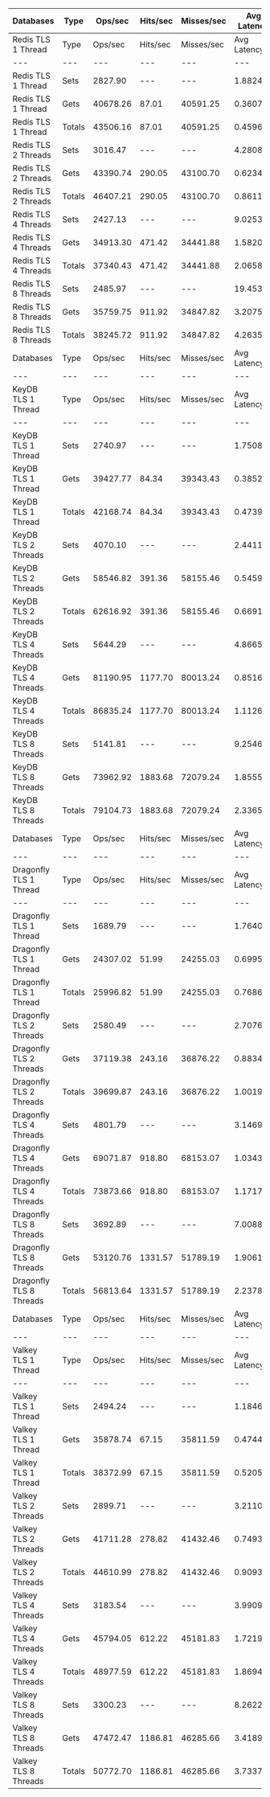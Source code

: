 | Databases | Type | Ops/sec | Hits/sec | Misses/sec | Avg Latency | p50 Latency | p99 Latency | p99.9 Latency | KB/sec |
| --- | --- | --- | --- | --- | --- | --- | --- | --- | --- |
| Redis TLS 1 Thread | Type | Ops/sec | Hits/sec | Misses/sec | Avg Latency | p50 Latency | p99 Latency | p99.9 Latency | KB/sec |
| --- | --- | --- | --- | --- | --- | --- | --- | --- | --- |
Redis TLS 1 Thread | Sets | 2827.90 | --- | --- | 1.88243 | 0.35900 | 27.13500 | 30.46300 | 132.53 |
Redis TLS 1 Thread | Gets | 40678.26 | 87.01 | 40591.25 | 0.36074 | 0.35100 | 0.59900 | 3.40700 | 1509.73 |
Redis TLS 1 Thread | Totals | 43506.16 | 87.01 | 40591.25 | 0.45965 | 0.35100 | 0.63900 | 26.49500 | 1642.25 |
Redis TLS 2 Threads | Sets | 3016.47 | --- | --- | 4.28085 | 0.63900 | 71.67900 | 76.28700 | 141.36 |
Redis TLS 2 Threads | Gets | 43390.74 | 290.05 | 43100.70 | 0.62343 | 0.61500 | 0.91900 | 1.93500 | 1611.29 |
Redis TLS 2 Threads | Totals | 46407.21 | 290.05 | 43100.70 | 0.86117 | 0.61500 | 1.03900 | 67.07100 | 1752.65 |
Redis TLS 4 Threads | Sets | 2427.13 | --- | --- | 9.02538 | 1.63900 | 150.52700 | 160.76700 | 113.76 |
Redis TLS 4 Threads | Gets | 34913.30 | 471.42 | 34441.88 | 1.58204 | 1.56700 | 2.63900 | 5.50300 | 1297.68 |
Redis TLS 4 Threads | Totals | 37340.43 | 471.42 | 34441.88 | 2.06586 | 1.57500 | 3.85500 | 144.38300 | 1411.44 |
Redis TLS 8 Threads | Sets | 2485.97 | --- | --- | 19.45370 | 3.53500 | 299.00700 | 323.58300 | 116.51 |
Redis TLS 8 Threads | Gets | 35759.75 | 911.92 | 34847.82 | 3.20751 | 3.18300 | 5.56700 | 6.87900 | 1331.23 |
Redis TLS 8 Threads | Totals | 38245.72 | 911.92 | 34847.82 | 4.26352 | 3.21500 | 5.66300 | 270.33500 | 1447.74 |
| Databases | Type | Ops/sec | Hits/sec | Misses/sec | Avg Latency | p50 Latency | p99 Latency | p99.9 Latency | KB/sec |
| --- | --- | --- | --- | --- | --- | --- | --- | --- | --- |
| KeyDB TLS 1 Thread | Type | Ops/sec | Hits/sec | Misses/sec | Avg Latency | p50 Latency | p99 Latency | p99.9 Latency | KB/sec |
| --- | --- | --- | --- | --- | --- | --- | --- | --- | --- |
KeyDB TLS 1 Thread | Sets | 2740.97 | --- | --- | 1.75082 | 0.39900 | 31.74300 | 38.39900 | 128.45 |
KeyDB TLS 1 Thread | Gets | 39427.77 | 84.34 | 39343.43 | 0.38521 | 0.39100 | 0.70300 | 1.36700 | 1463.31 |
KeyDB TLS 1 Thread | Totals | 42168.74 | 84.34 | 39343.43 | 0.47397 | 0.39100 | 0.78300 | 29.69500 | 1591.77 |
KeyDB TLS 2 Threads | Sets | 4070.10 | --- | --- | 2.44115 | 0.46300 | 42.49500 | 49.66300 | 190.74 |
KeyDB TLS 2 Threads | Gets | 58546.82 | 391.36 | 58155.46 | 0.54598 | 0.46300 | 0.99900 | 1.63100 | 2174.10 |
KeyDB TLS 2 Threads | Totals | 62616.92 | 391.36 | 58155.46 | 0.66917 | 0.46300 | 1.02300 | 37.88700 | 2364.84 |
KeyDB TLS 4 Threads | Sets | 5644.29 | --- | --- | 4.86659 | 0.71900 | 96.76700 | 119.29500 | 264.54 |
KeyDB TLS 4 Threads | Gets | 81190.95 | 1177.70 | 80013.24 | 0.85164 | 0.70300 | 2.52700 | 4.19100 | 3018.16 |
KeyDB TLS 4 Threads | Totals | 86835.24 | 1177.70 | 80013.24 | 1.11261 | 0.70300 | 3.32700 | 80.89500 | 3282.69 |
KeyDB TLS 8 Threads | Sets | 5141.81 | --- | --- | 9.25467 | 1.79100 | 156.67100 | 188.41500 | 240.98 |
KeyDB TLS 8 Threads | Gets | 73962.92 | 1883.68 | 72079.24 | 1.85558 | 1.73500 | 4.99100 | 8.51100 | 2753.41 |
KeyDB TLS 8 Threads | Totals | 79104.73 | 1883.68 | 72079.24 | 2.33652 | 1.74300 | 5.72700 | 145.40700 | 2994.38 |
| Databases | Type | Ops/sec | Hits/sec | Misses/sec | Avg Latency | p50 Latency | p99 Latency | p99.9 Latency | KB/sec |
| --- | --- | --- | --- | --- | --- | --- | --- | --- | --- |
| Dragonfly TLS 1 Thread | Type | Ops/sec | Hits/sec | Misses/sec | Avg Latency | p50 Latency | p99 Latency | p99.9 Latency | KB/sec |
| --- | --- | --- | --- | --- | --- | --- | --- | --- | --- |
Dragonfly TLS 1 Thread | Sets | 1689.79 | --- | --- | 1.76405 | 0.72700 | 22.78300 | 27.64700 | 79.19 |
Dragonfly TLS 1 Thread | Gets | 24307.02 | 51.99 | 24255.03 | 0.69950 | 0.72700 | 1.86300 | 2.25500 | 902.13 |
Dragonfly TLS 1 Thread | Totals | 25996.82 | 51.99 | 24255.03 | 0.76869 | 0.72700 | 2.06300 | 21.50300 | 981.32 |
Dragonfly TLS 2 Threads | Sets | 2580.49 | --- | --- | 2.70769 | 0.77500 | 39.42300 | 55.03900 | 120.93 |
Dragonfly TLS 2 Threads | Gets | 37119.38 | 243.16 | 36876.22 | 0.88341 | 0.78300 | 2.67100 | 3.90300 | 1378.38 |
Dragonfly TLS 2 Threads | Totals | 39699.87 | 243.16 | 36876.22 | 1.00199 | 0.78300 | 2.91100 | 37.63100 | 1499.31 |
Dragonfly TLS 4 Threads | Sets | 4801.79 | --- | --- | 3.14690 | 1.12700 | 50.17500 | 92.15900 | 225.05 |
Dragonfly TLS 4 Threads | Gets | 69071.87 | 918.80 | 68153.07 | 1.03438 | 1.02300 | 3.23100 | 10.04700 | 2567.24 |
Dragonfly TLS 4 Threads | Totals | 73873.66 | 918.80 | 68153.07 | 1.17170 | 1.03100 | 5.05500 | 43.51900 | 2792.29 |
Dragonfly TLS 8 Threads | Sets | 3692.89 | --- | --- | 7.00888 | 1.83900 | 117.24700 | 173.05500 | 173.07 |
Dragonfly TLS 8 Threads | Gets | 53120.76 | 1331.57 | 51789.19 | 1.90615 | 1.68700 | 6.55900 | 9.85500 | 1977.41 |
Dragonfly TLS 8 Threads | Totals | 56813.64 | 1331.57 | 51789.19 | 2.23783 | 1.69500 | 7.07100 | 111.10300 | 2150.49 |
| Databases | Type | Ops/sec | Hits/sec | Misses/sec | Avg Latency | p50 Latency | p99 Latency | p99.9 Latency | KB/sec |
| --- | --- | --- | --- | --- | --- | --- | --- | --- | --- |
| Valkey TLS 1 Thread | Type | Ops/sec | Hits/sec | Misses/sec | Avg Latency | p50 Latency | p99 Latency | p99.9 Latency | KB/sec |
| --- | --- | --- | --- | --- | --- | --- | --- | --- | --- |
Valkey TLS 1 Thread | Sets | 2494.24 | --- | --- | 1.18468 | 0.44700 | 15.99900 | 18.94300 | 116.89 |
Valkey TLS 1 Thread | Gets | 35878.74 | 67.15 | 35811.59 | 0.47442 | 0.43900 | 0.74300 | 0.86300 | 1331.55 |
Valkey TLS 1 Thread | Totals | 38372.99 | 67.15 | 35811.59 | 0.52059 | 0.43900 | 0.75900 | 14.97500 | 1448.44 |
Valkey TLS 2 Threads | Sets | 2899.71 | --- | --- | 3.21102 | 0.75900 | 54.52700 | 58.11100 | 135.89 |
Valkey TLS 2 Threads | Gets | 41711.28 | 278.82 | 41432.46 | 0.74934 | 0.75100 | 1.12700 | 2.14300 | 1548.92 |
Valkey TLS 2 Threads | Totals | 44610.99 | 278.82 | 41432.46 | 0.90935 | 0.75100 | 1.31900 | 50.17500 | 1684.81 |
Valkey TLS 4 Threads | Sets | 3183.54 | --- | --- | 3.99093 | 1.60700 | 67.58300 | 82.94300 | 149.21 |
Valkey TLS 4 Threads | Gets | 45794.05 | 612.22 | 45181.83 | 1.72194 | 1.60700 | 4.38300 | 5.05500 | 1702.07 |
Valkey TLS 4 Threads | Totals | 48977.59 | 612.22 | 45181.83 | 1.86942 | 1.60700 | 4.70300 | 59.13500 | 1851.28 |
Valkey TLS 8 Threads | Sets | 3300.23 | --- | --- | 8.26223 | 3.27900 | 136.19100 | 155.64700 | 154.67 |
Valkey TLS 8 Threads | Gets | 47472.47 | 1186.81 | 46285.66 | 3.41896 | 3.26300 | 6.04700 | 7.26300 | 1767.14 |
Valkey TLS 8 Threads | Totals | 50772.70 | 1186.81 | 46285.66 | 3.73378 | 3.26300 | 6.23900 | 121.85500 | 1921.81 |
